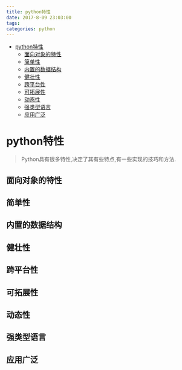 ```yaml
---
title: python特性
date: 2017-8-09 23:03:00
tags:
categories: python
---
```


<!-- @import "[TOC]" {cmd="toc" depthFrom=1 depthTo=6 orderedList=false} -->

<!-- code_chunk_output -->

- [python特性](#python特性)
  - [面向对象的特性](#面向对象的特性)
  - [简单性](#简单性)
  - [内置的数据结构](#内置的数据结构)
  - [健壮性](#健壮性)
  - [跨平台性](#跨平台性)
  - [可拓展性](#可拓展性)
  - [动态性](#动态性)
  - [强类型语言](#强类型语言)
  - [应用广泛](#应用广泛)

<!-- /code_chunk_output -->

<!--more-->
# python特性

> Python具有很多特性,决定了其有些特点,有一些实现的技巧和方法.

## 面向对象的特性

## 简单性

## 内置的数据结构

## 健壮性

## 跨平台性

## 可拓展性

## 动态性

## 强类型语言

## 应用广泛
